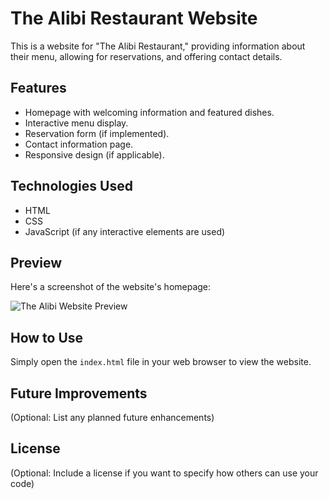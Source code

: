 # The Alibi Restaurant Website

This is a website for "The Alibi Restaurant," providing information about their menu, allowing for reservations, and offering contact details.

## Features

* Homepage with welcoming information and featured dishes.
* Interactive menu display.
* Reservation form (if implemented).
* Contact information page.
* Responsive design (if applicable).

## Technologies Used

* HTML
* CSS
* JavaScript (if any interactive elements are used)

## Preview

Here's a screenshot of the website's homepage:

![The Alibi Website Preview](screenshot.png)

## How to Use

Simply open the `index.html` file in your web browser to view the website.

## Future Improvements

(Optional: List any planned future enhancements)

## License

(Optional: Include a license if you want to specify how others can use your code)
